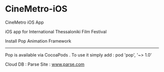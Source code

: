 CineMetro-iOS
=============

CineMetro iOS App

iOS app for International Thessaloniki Film Festival 

Install Pop Animation Framework
 - - - - - - - - - - - - - - - - 
Pop is available via CocoaPods . To use it simply add : 
    pod 'pop', '~> 1.0' 

Cloud DB : Parse 
Site :  www.parse.com

